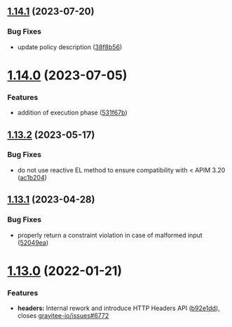 ## [1.14.1](https://github.com/gravitee-io/gravitee-policy-request-validation/compare/1.14.0...1.14.1) (2023-07-20)


### Bug Fixes

* update policy description ([38f8b56](https://github.com/gravitee-io/gravitee-policy-request-validation/commit/38f8b5678b375c027631c7012de696a2094f7520))

# [1.14.0](https://github.com/gravitee-io/gravitee-policy-request-validation/compare/1.13.2...1.14.0) (2023-07-05)


### Features

* addition of execution phase ([531f67b](https://github.com/gravitee-io/gravitee-policy-request-validation/commit/531f67bb7b6292e9b2593601de04a2826ce79290))

## [1.13.2](https://github.com/gravitee-io/gravitee-policy-request-validation/compare/1.13.1...1.13.2) (2023-05-17)


### Bug Fixes

* do not use reactive EL method to ensure compatibility with < APIM 3.20 ([ac1b204](https://github.com/gravitee-io/gravitee-policy-request-validation/commit/ac1b204db4734c5e157ffc17f57915ad680508f5))

## [1.13.1](https://github.com/gravitee-io/gravitee-policy-request-validation/compare/1.13.0...1.13.1) (2023-04-28)


### Bug Fixes

* properly return a constraint violation in case of malformed input ([52049ea](https://github.com/gravitee-io/gravitee-policy-request-validation/commit/52049ea9b055ea7a2ae074b35d980ab16a1a3b49))

# [1.13.0](https://github.com/gravitee-io/gravitee-policy-request-validation/compare/1.12.0...1.13.0) (2022-01-21)


### Features

* **headers:** Internal rework and introduce HTTP Headers API ([b92e1dd](https://github.com/gravitee-io/gravitee-policy-request-validation/commit/b92e1dd1ca67adfb4f3a1be0c77ab3d10eaea783)), closes [gravitee-io/issues#6772](https://github.com/gravitee-io/issues/issues/6772)
